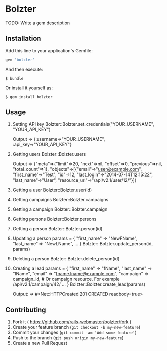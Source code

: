 # Bolzter

TODO: Write a gem description

## Installation

Add this line to your application's Gemfile:

```ruby
gem 'bolzter'
```

And then execute:

    $ bundle

Or install it yourself as:

    $ gem install bolzter

## Usage

1. Setting API key
	Bolzter::Bolzter.set_credentials("YOUR_USERNAME", "YOUR_API_KEY")

	Output
	=> {:username=>"YOUR_USERNAME", :api_key=>"YOUR_API_KEY"}

2. Getting users
	Bolzter::Bolzter.users

	Output
	=> {"meta"=>{"limit"=>20, "next"=>nil, "offset"=>0, "previous"=>nil, "total_count"=>1}, "objects"=>[{"email"=>"user@example.com", "first_name"=>"Test", "id"=>12, "last_login"=>"2014-07-14T12:15:22", "last_name"=>"User", "resource_uri"=>"/api/v2.1/user/12/"}]}

3. Getting a user
	Bolzter::Bolzter.user(id)

4. Getting campaigns
	Bolzter::Bolzter.campaigns

5. Getting a campaign
	Bolzter::Bolzter.campaign

6. Getting persons
	Bolzter::Bolzter.persons

7. Getting a person
	Bolzter::Bolzter.person(id)

8. Updating a person
	params = {
				"first_name" 	=> "NewFName",
				"last_name" 	=> "NewLName",
				...
			}
	Bolzter::Bolzter.update_person(id, params)

9. Deleting a person
	Bolzter::Bolzter.delete_person(id)

10. Creating a lead
	params = {
				"first_name" 	=> "fName",
				"last_name" 	=> "lName",
				"email"			=> "fname.lname@example.com",
				"campaign"		=> campaign_id,	# Or campaign resource. For example /api/v2.1/campaign/42/
				...
			}
	Bolzter::Bolzter.create_lead(params)

	Output:
	=> #<Net::HTTPCreated 201 CREATED readbody=true>
## Contributing

1. Fork it ( https://github.com/rails-webmaster/bolzter/fork )
2. Create your feature branch (`git checkout -b my-new-feature`)
3. Commit your changes (`git commit -am 'Add some feature'`)
4. Push to the branch (`git push origin my-new-feature`)
5. Create a new Pull Request
